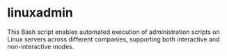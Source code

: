 # linuxadmin
This Bash script enables automated execution of administration scripts on Linux servers across different companies, supporting both interactive and non-interactive modes.
